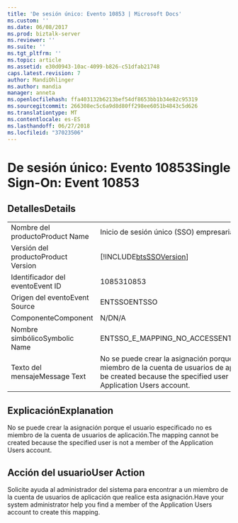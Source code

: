 ```yaml
---
title: 'De sesión único: Evento 10853 | Microsoft Docs'
ms.custom: ''
ms.date: 06/08/2017
ms.prod: biztalk-server
ms.reviewer: ''
ms.suite: ''
ms.tgt_pltfrm: ''
ms.topic: article
ms.assetid: e30d0943-10ac-4099-b826-c51dfab21748
caps.latest.revision: 7
author: MandiOhlinger
ms.author: mandia
manager: anneta
ms.openlocfilehash: ffa403132b6213bef54df8653bb1b34e82c95319
ms.sourcegitcommit: 266308ec5c6a9d8d80ff298ee6051b4843c5d626
ms.translationtype: MT
ms.contentlocale: es-ES
ms.lasthandoff: 06/27/2018
ms.locfileid: "37023506"
---
```

# <a name="single-sign-on-event-10853"></a><span data-ttu-id="76fc2-102">De sesión único: Evento 10853</span><span class="sxs-lookup"><span data-stu-id="76fc2-102">Single Sign-On: Event 10853</span></span>
## <a name="details"></a><span data-ttu-id="76fc2-103">Detalles</span><span class="sxs-lookup"><span data-stu-id="76fc2-103">Details</span></span>  
  
|                 |                                                                                                            |
|-----------------|------------------------------------------------------------------------------------------------------------|
|  <span data-ttu-id="76fc2-104">Nombre del producto</span><span class="sxs-lookup"><span data-stu-id="76fc2-104">Product Name</span></span>   |                                         <span data-ttu-id="76fc2-105">Inicio de sesión único (SSO) empresarial</span><span class="sxs-lookup"><span data-stu-id="76fc2-105">Enterprise Single Sign-On</span></span>                                          |
| <span data-ttu-id="76fc2-106">Versión del producto</span><span class="sxs-lookup"><span data-stu-id="76fc2-106">Product Version</span></span> |                         [!INCLUDE[btsSSOVersion](../includes/btsssoversion-md.md)]                         |
|    <span data-ttu-id="76fc2-107">Identificador del evento</span><span class="sxs-lookup"><span data-stu-id="76fc2-107">Event ID</span></span>     |                                                   <span data-ttu-id="76fc2-108">10853</span><span class="sxs-lookup"><span data-stu-id="76fc2-108">10853</span></span>                                                    |
|  <span data-ttu-id="76fc2-109">Origen del evento</span><span class="sxs-lookup"><span data-stu-id="76fc2-109">Event Source</span></span>   |                                                   <span data-ttu-id="76fc2-110">ENTSSO</span><span class="sxs-lookup"><span data-stu-id="76fc2-110">ENTSSO</span></span>                                                   |
|    <span data-ttu-id="76fc2-111">Componente</span><span class="sxs-lookup"><span data-stu-id="76fc2-111">Component</span></span>    |                                                    <span data-ttu-id="76fc2-112">N/D</span><span class="sxs-lookup"><span data-stu-id="76fc2-112">N/A</span></span>                                                     |
|  <span data-ttu-id="76fc2-113">Nombre simbólico</span><span class="sxs-lookup"><span data-stu-id="76fc2-113">Symbolic Name</span></span>  |                                         <span data-ttu-id="76fc2-114">ENTSSO_E_MAPPING_NO_ACCESS</span><span class="sxs-lookup"><span data-stu-id="76fc2-114">ENTSSO_E_MAPPING_NO_ACCESS</span></span>                                         |
|  <span data-ttu-id="76fc2-115">Texto del mensaje</span><span class="sxs-lookup"><span data-stu-id="76fc2-115">Message Text</span></span>   | <span data-ttu-id="76fc2-116">No se puede crear la asignación porque el usuario especificado no es miembro de la cuenta de usuarios de aplicación.</span><span class="sxs-lookup"><span data-stu-id="76fc2-116">The mapping cannot be created because the specified user is not a member of the Application Users account.</span></span> |
  
## <a name="explanation"></a><span data-ttu-id="76fc2-117">Explicación</span><span class="sxs-lookup"><span data-stu-id="76fc2-117">Explanation</span></span>  
 <span data-ttu-id="76fc2-118">No se puede crear la asignación porque el usuario especificado no es miembro de la cuenta de usuarios de aplicación.</span><span class="sxs-lookup"><span data-stu-id="76fc2-118">The mapping cannot be created because the specified user is not a member of the Application Users account.</span></span>  
  
## <a name="user-action"></a><span data-ttu-id="76fc2-119">Acción del usuario</span><span class="sxs-lookup"><span data-stu-id="76fc2-119">User Action</span></span>  
 <span data-ttu-id="76fc2-120">Solicite ayuda al administrador del sistema para encontrar a un miembro de la cuenta de usuarios de aplicación que realice esta asignación.</span><span class="sxs-lookup"><span data-stu-id="76fc2-120">Have your system administrator help you find a member of the Application Users account to create this mapping.</span></span>